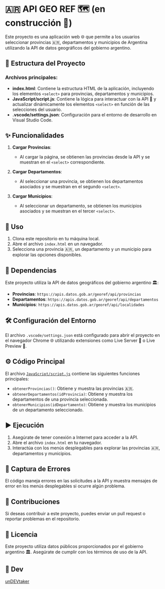# 🇦🇷 API GEO REF 🗺️ (en construcción 🚧)

Este proyecto es una aplicación web 🌐 que permite a los usuarios seleccionar provincias 🇦🇷, departamentos y municipios de Argentina utilizando la API de datos geográficos del gobierno argentino.

## 📂 Estructura del Proyecto

### Archivos principales:

  - **index.html**: Contiene la estructura HTML de la aplicación, incluyendo los elementos `<select>` para provincias, departamentos y municipios.
  - **JavaScript/script.js**: Contiene la lógica para interactuar con la API 🔗 y actualizar dinámicamente los elementos `<select>` en función de las selecciones del usuario.
  - **.vscode/settings.json**: Configuración para el entorno de desarrollo en Visual Studio Code.

## ✨ Funcionalidades

1.  **Cargar Provincias**:
    - Al cargar la página, se obtienen las provincias desde la API y se muestran en el `<select>` correspondiente.

2.  **Cargar Departamentos**:
    - Al seleccionar una provincia, se obtienen los departamentos asociados y se muestran en el segundo `<select>`.

3.  **Cargar Municipios**:
    - Al seleccionar un departamento, se obtienen los municipios asociados y se muestran en el tercer `<select>`.

## 🚀 Uso

1.  Clona este repositorio en tu máquina local.
2.  Abre el archivo `index.html` en un navegador.
3.  Selecciona una provincia 🇦🇷, un departamento y un municipio  para explorar las opciones disponibles.

## 🔗 Dependencias

Este proyecto utiliza la API de datos geográficos del gobierno argentino 🏛️:

  - **Provincias**: `https://apis.datos.gob.ar/georef/api/provincias`
  - **Departamentos**: `https://apis.datos.gob.ar/georef/api/departamentos`
  - **Municipios**: `https://apis.datos.gob.ar/georef/api/localidades`

## 🛠️ Configuración del Entorno

El archivo `.vscode/settings.json` está configurado para abrir el proyecto en el navegador Chrome 🌐 utilizando extensiones como Live Server 🔌 o Live Preview 👀.

## ⚙️ Código Principal

El archivo [`JavaScript/script.js`](JavaScript/script.js) contiene las siguientes funciones principales:

  - `obtenerProvincias()`: Obtiene y muestra las provincias 🇦🇷.
  - `obtenerDepartamentos(idProvincia)`: Obtiene y muestra los departamentos de una provincia seleccionada.
  - `obtenerMunicipios(idDepartamento)`: Obtiene y muestra los municipios de un departamento seleccionado.

## ▶️ Ejecución

1.  Asegúrate de tener conexión a Internet para acceder a la API.
2.  Abre el archivo `index.html` en tu navegador.
3.  Interactúa con los menús desplegables para explorar las provincias 🇦🇷, departamentos y municipios.

## 🐞 Captura de Errores

El código maneja errores en las solicitudes a la API y muestra mensajes de error en los menús desplegables si ocurre algún problema.

## 🤝 Contribuciones

Si deseas contribuir a este proyecto, puedes enviar un pull request o reportar problemas en el repositorio.

## 📜 Licencia

Este proyecto utiliza datos públicos proporcionados por el gobierno argentino 🏛️. Asegúrate de cumplir con los términos de uso de la API.

## 👾 Dev

[unDEVtaker](https://github.com/unDEVtaker)


